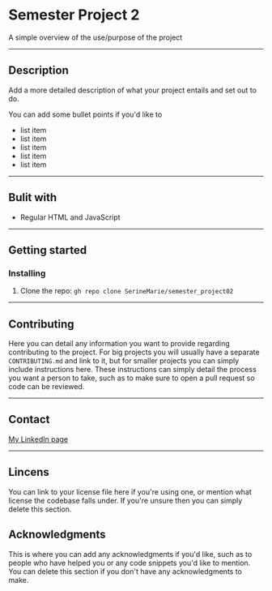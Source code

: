 # Semester Project 2

A simple overview of the use/purpose of the project

---

## Description

Add a more detailed description of what your project entails and set out to do.

You can add some bullet points if you'd like to

- list item
- list item
- list item
- list item
- list item

---

## Bulit with

- Regular HTML and JavaScript

---

## Getting started

### Installing

1. Clone the repo:
   `gh repo clone SerineMarie/semester_project02`

---

## Contributing

Here you can detail any information you want to provide regarding contributing to the project. For big projects you will usually have a separate `CONTRIBUTING.md` and link to it, but for smaller projects you can simply include instructions here. These instructions can simply detail the process you want a person to take, such as to make sure to open a pull request so code can be reviewed.

---

## Contact

<a href="">My LinkedIn page</a>

---

## Lincens

You can link to your license file here if you're using one, or mention what license the codebase falls under. If you're unsure then you can simply delete this section.

## Acknowledgments

This is where you can add any acknowledgments if you'd like, such as to people who have helped you or any code snippets you'd like to mention. You can delete this section if you don't have any acknowledgments to make.
